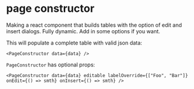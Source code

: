 # page constructor

Making a react component that builds tables with the option of edit and insert dialogs.
Fully dynamic. Add in some options if you want.

This will populate a complete table with valid json data:
```TSX
<PageConstructor data={data} />
```

`PageConstructor` has optional props:
```TSX
<PageConstructor data={data} editable labelOverride={["Foo", "Bar"]} onEdit={() => smth} onInsert={() => smth} />
```
